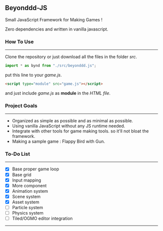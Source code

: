 ## Beyonddd-JS
Small JavaScript Framework for Making Games !

Zero dependencies and written in vanilla javascript.

### How To Use
---
Clone the repository or just download all the files in the folder *src*.
``` javascript
import * as bynd from "./src/beyonddd.js";
```
put this line to your *game.js*.

``` html
<script type="module" src="game.js"></script>
```
and just include *game.js* as **module** in the *HTML file*.

### Project Goals
---
- Organized as simple as possible and as minimal as possible.
- Using vanilla JavaScript without any JS runtime needed.
- Integrate with other tools for game making tools. so it'll not bloat the framework.
- Making a sample game : Flappy Bird with Gun.

### To-Do List
---
- [x] Base proper game loop
- [x] Base grid
- [X] Input mapping
- [X] More component
- [X] Animation system
- [X] Scene system
- [X] Asset system
- [ ] Particle system
- [ ] Physics system
- [ ] Tiled/OGMO editor integration
---
